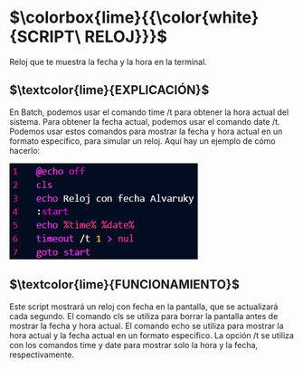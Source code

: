 # **$\colorbox{lime}{{\color{white}{SCRIPT\ RELOJ}}}$**
Reloj que te muestra la fecha y la hora en la terminal.  

## **$\textcolor{lime}{EXPLICACIÓN}$**
En Batch, podemos usar el comando time /t para obtener la hora actual del sistema. Para obtener la fecha actual, podemos usar el comando date /t. Podemos usar estos comandos para mostrar la fecha y hora actual en un formato específico, para simular un reloj. Aquí hay un ejemplo de cómo hacerlo:  

![Codigo](https://github.com/Alvaruky/Reloj/blob/main/assets/img/1.jpg)

## **$\textcolor{lime}{FUNCIONAMIENTO}$**
Este script mostrará un reloj con fecha en la pantalla, que se actualizará cada segundo. El comando cls se utiliza para borrar la pantalla antes de mostrar la fecha y hora actual. El comando echo se utiliza para mostrar la hora actual y la fecha actual en un formato específico. La opción /t se utiliza con los comandos time y date para mostrar solo la hora y la fecha, respectivamente.